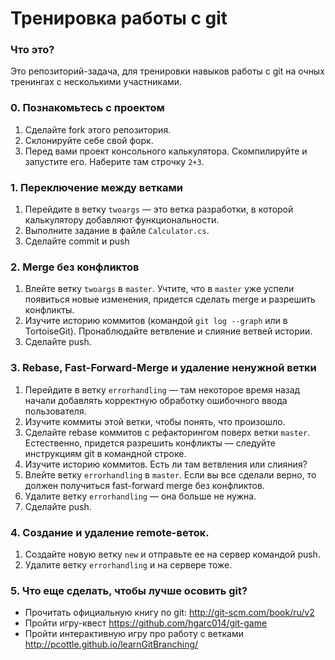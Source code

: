 # Тренировка работы с git

### Что это?

Это репозиторий-задача, для тренировки навыков работы с git на очных тренингах с несколькими участниками.

### 0. Познакомьтесь с проектом


1. Сделайте fork этого репозитория.
2. Склонируйте себе свой форк.
3. Перед вами проект консольного калькулятора. Скомпилируйте и запустите его. Наберите там строчку `2+3`.

### 1. Переключение между ветками

1. Перейдите в ветку `twoargs` — это ветка разработки, в которой калькулятору добавляют функциональности. 
2. Выполните задание в файле `Calculator.cs`.
3. Сделайте commit и push

### 2. Merge без конфликтов

1. Влейте ветку `twoargs` в `master`. Учтите, что в `master` уже успели появиться новые изменения, придется сделать merge и разрешить конфликты.
2. Изучите историю коммитов (командой `git log --graph` или в TortoiseGit). Пронаблюдайте ветвление и слияние ветвей истории.
3. Сделайте push.


### 3. Rebase, Fast-Forward-Merge и удаление ненужной ветки

1. Перейдите в ветку `errorhandling` — там некоторое время назад начали добавлять корректную обработку ошибочного ввода пользователя.
2. Изучите коммиты этой ветки, чтобы понять, что произошло.
3. Сделайте rebase коммитов с рефакторингом поверх ветки `master`. Естественно, придется разрешить конфликты — следуйте инструкциям git в командной строке.
4. Изучите историю коммитов. Есть ли там ветвления или слияния?
5. Влейте ветку `errorhandling` в `master`. Если вы все сделали верно, то должен получиться fast-forward merge без конфликтов.
6. Удалите ветку `errorhandling` — она больше не нужна.
7. Сделайте push.

### 4. Создание и удаление remote-веток.

1. Создайте новую ветку `new` и отправьте ее на сервер командой push.
2. Удалите ветку `errorhandling` и на сервере тоже.


### 5. Что еще сделать, чтобы лучше осовить git?

* Прочитать официальную книгу по git: http://git-scm.com/book/ru/v2
* Пройти игру-квест  https://github.com/hgarc014/git-game
* Пройти интерактивную игру про работу с ветками http://pcottle.github.io/learnGitBranching/
